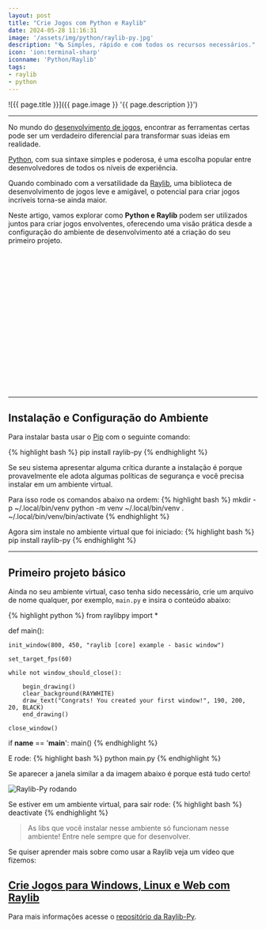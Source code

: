 ```yaml
---
layout: post
title: "Crie Jogos com Python e Raylib"
date: 2024-05-28 11:16:31
image: '/assets/img/python/raylib-py.jpg'
description: "🗞️ Simples, rápido e com todos os recursos necessários."
icon: 'ion:terminal-sharp'
iconname: 'Python/Raylib'
tags:
- raylib
- python
---
```


![{{ page.title }}]({{ page.image }} '{{ page.description }}')

---

No mundo do [desenvolvimento de jogos](https://terminalroot.com.br/tags#gamedev), encontrar as ferramentas certas pode ser um verdadeiro diferencial para transformar suas ideias em realidade. 

[Python](https://terminalroot.com.br/tags#python), com sua sintaxe simples e poderosa, é uma escolha popular entre desenvolvedores de todos os níveis de experiência. 

Quando combinado com a versatilidade da [Raylib](https://terminalroot.com.br/tags#raylib), uma biblioteca de desenvolvimento de jogos leve e amigável, o potencial para criar jogos incríveis torna-se ainda maior. 

Neste artigo, vamos explorar como **Python e Raylib** podem ser utilizados juntos para criar jogos envolventes, oferecendo uma visão prática desde a configuração do ambiente de desenvolvimento até a criação do seu primeiro projeto. 


<!-- SQUARE - GAMES ROOT -->
<script async src="//pagead2.googlesyndication.com/pagead/js/adsbygoogle.js"></script>
<ins class="adsbygoogle"
style="display:inline-block;width:336px;height:280px"
data-ad-client="ca-pub-2838251107855362"
data-ad-slot="5351066970"></ins>
<script>
(adsbygoogle = window.adsbygoogle || []).push({});
</script>

---

## Instalação e Configuração do Ambiente
Para instalar basta usar o [Pip](https://pypi.org/project/pip/) com o seguinte comando:

{% highlight bash %}
pip install raylib-py
{% endhighlight %}

Se seu sistema apresentar alguma crítica durante a instalação é porque provavelmente ele adota algumas políticas de segurança e você precisa instalar em um ambiente virtual.

Para isso rode os comandos abaixo na ordem:
{% highlight bash %}
mkdir -p ~/.local/bin/venv
python -m venv ~/.local/bin/venv
. ~/.local/bin/venv/bin/activate
{% endhighlight %}

Agora sim instale no ambiente virtual que foi iniciado:
{% highlight bash %}
pip install raylib-py
{% endhighlight %}

---

## Primeiro projeto básico
Ainda no seu ambiente virtual, caso tenha sido necessário, crie um arquivo de nome qualquer, por exemplo, `main.py` e insira o conteúdo abaixo:

{% highlight python %}
from raylibpy import *


def main():

    init_window(800, 450, "raylib [core] example - basic window")

    set_target_fps(60)

    while not window_should_close():

        begin_drawing()
        clear_background(RAYWHITE)
        draw_text("Congrats! You created your first window!", 190, 200, 20, BLACK)
        end_drawing()

    close_window()


if __name__ == '__main__':
    main()
{% endhighlight %}

E rode:
{% highlight bash %}
python main.py
{% endhighlight %}

Se aparecer a janela similar a da imagem abaixo é porque está tudo certo!

![Raylib-Py rodando](./raylib-py-running.png) 

Se estiver em um ambiente virtual, para sair rode:
{% highlight bash %}
deactivate
{% endhighlight %}
> As libs que você instalar nesse ambiente só funcionam nesse ambiente! Entre nele sempre que for desenvolver.

Se quiser aprender mais sobre como usar a Raylib veja um vídeo que fizemos:
## [Crie Jogos para Windows, Linux e Web com Raylib](https://terminalroot.com.br/2022/11/crie-jogos-para-windows-linux-e-web-com-raylib-c-cpp.html)

Para mais informações acesse o [repositório da Raylib-Py](https://github.com/overdev/raylib-py).




